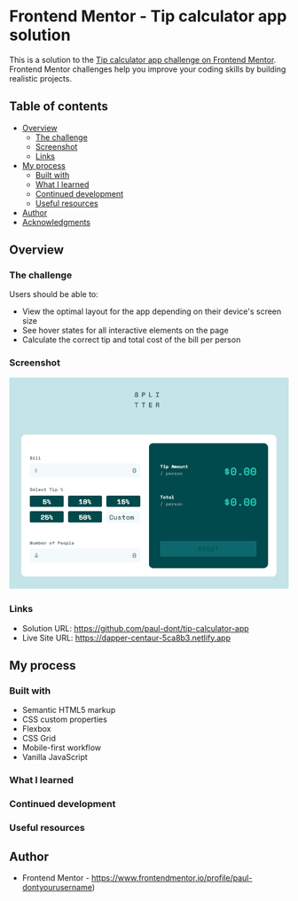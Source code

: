# Frontend Mentor - Tip calculator app solution

This is a solution to the [Tip calculator app challenge on Frontend Mentor](https://www.frontendmentor.io/challenges/tip-calculator-app-ugJNGbJUX). Frontend Mentor challenges help you improve your coding skills by building realistic projects.

## Table of contents

- [Overview](#overview)
  - [The challenge](#the-challenge)
  - [Screenshot](#screenshot)
  - [Links](#links)
- [My process](#my-process)
  - [Built with](#built-with)
  - [What I learned](#what-i-learned)
  - [Continued development](#continued-development)
  - [Useful resources](#useful-resources)
- [Author](#author)
- [Acknowledgments](#acknowledgments)

## Overview

### The challenge

Users should be able to:

- View the optimal layout for the app depending on their device's screen size
- See hover states for all interactive elements on the page
- Calculate the correct tip and total cost of the bill per person

### Screenshot

![](./images/Screenshot_1.png)

### Links

- Solution URL: https://github.com/paul-dont/tip-calculator-app
- Live Site URL: https://dapper-centaur-5ca8b3.netlify.app

## My process

### Built with

- Semantic HTML5 markup
- CSS custom properties
- Flexbox
- CSS Grid
- Mobile-first workflow
- Vanilla JavaScript

### What I learned

### Continued development

### Useful resources

## Author

- Frontend Mentor - https://www.frontendmentor.io/profile/paul-dontyourusername)
